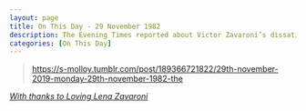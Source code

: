 ```yaml
---
layout: page
title: On This Day - 29 November 1982
description: The Evening Times reported about Victor Zavaroni’s dissatisfaction with newspaper reporting of Lena’s illness, and her plans for the future.
categories: [On This Day]
---
```


> <div class="tumblr-post" data-href="https://embed.tumblr.com/embed/post/EL5qzF68tHkfhqTj4tuwlw/189366721822" data-did="2df79014bdeb9a60ed95a5cf091b5a93c24a49e4"><a href="https://s-molloy.tumblr.com/post/189366721822/29th-november-2019-monday-29th-november-1982-the">https://s-molloy.tumblr.com/post/189366721822/29th-november-2019-monday-29th-november-1982-the</a></div>  <script async src="https://assets.tumblr.com/post.js"></script>

<cite>[With thanks to Loving Lena Zavaroni](https://s-molloy.tumblr.com/post/189366721822/29th-november-2019-monday-29th-november-1982-the)</cite>

<!-- Script for calculating number of years ago -->
<script>
var dob = '19791126';
var year = Number(dob.substr(0, 4));
var month = Number(dob.substr(4, 2)) - 1;
var day = Number(dob.substr(6, 2));
var today = new Date();
var age1 = today.getFullYear() - year;
if (today.getMonth() < month || (today.getMonth() == month && today.getDate() < day)) {
age1--;
}
document.getElementById("age1").innerHTML=age1;
</script>


